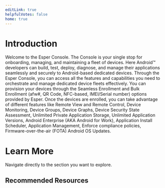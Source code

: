 ```yaml
---
editLink: true
helpfulVotes: false
home: true
---
```

# Introduction

Welcome to the Esper Console. The Console is your single stop for onboarding, managing, and maintaining a fleet of devices. Here Android™ developers can build, test, deploy, diagnose, and manage their applications seamlessly and securely to Android-based dedicated devices. Through the Esper Console, you can access all the features and capabilities you need to orchestrate and manage dedicated device fleets effectively. You can provision your devices through the Seamless Enrollment and Bulk Enrollment (afw#, QR Code, NFC-based, IMEI/Serial number) options provided by Esper. Once the devices are enrolled, you can take advantage of different features like Remote View and Remote Control, Device Monitoring, Device Groups, Device Graphs, Device Security State Assessment, Unlimited Private Application Storage, Unlimited Application Versions, Android Enterprise (AKA Android for Work), Application Install Scheduler, Application Management, Enforce compliance policies, Firmware-over-the-air (FOTA) Android OS Updates.

# Learn More
Navigate directly to the section you want to explore. 


<div class="flex flex-wrap -mx-1">
    <LinkPanel 
    title="Dashboard"
    icon="/icons/homepage/dashboard.png"
    subtitle="Comprehensive information about your fleet of Android devices"
     link="/dashboard/" 
      />
    <LinkPanel 
    title="Provisioning methods"
    icon="/icons/homepage/provision_blog.png"
    subtitle="Various methods used to enroll devices to Esper platform"
     link="/provisioning-methods/" 
      />
      <LinkPanel 
    title="Provisioning Templates"
    icon="/icons/homepage/templates.png"
    subtitle="Specific configurations for enrolling devices"
     link="/provisioning-template/" 
      />
      <LinkPanel 
    title="Apps"
    icon="/icons/homepage/apps.png"
    subtitle="Managing Enterprise and Google Play Store Applications"
     link="/apps/" 
      />
</div>

## Recommended Resources

<div class="sm:flex sm:flex-wrap">
    <div class="py-1 sm:w-1/2 sm:py-0">
        <IconLink title="Esper Blog"
            subtitle="Read articles published by Esper team"
            link="https://blog.esper.io"
            icon="/icons/icon-knowledge-base.svg"
            icon-size="large"
        />
    </div>
    <div class="py-1 sm:w-1/2 sm:py-0">
        <IconLink title="Twitter"
            subtitle="Catch up on the latest tweets from Esper"
            link="https://twitter.com/esperdev"
            icon="/icons/icon-twitter.svg"
            icon-size="large"
        />
    </div>
    <div class="py-1 sm:w-1/2 sm:py-0">
        <IconLink title="Esper Support"
            subtitle="Our support forum with commonly asked questions and solutions"
            link="https://support.esper.io/"
            icon="/icons/link-list.svg"
            icon-size="large"
        />
    </div>
    <div class="py-1 sm:w-1/2 sm:py-0">
        <IconLink title="Extended Documentation"
            subtitle="Read about other Esper components - API, SDK, CLI"
            link="https://docs.esper.io"
            icon="/icons/icon-knowledge-base.svg"
            icon-size="large"
        />
    </div>
</div>
